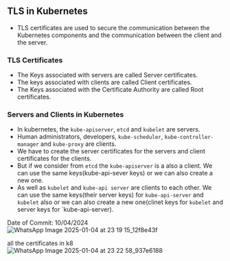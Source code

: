 ## TLS in Kubernetes

- TLS certificates are used to secure the communication between the Kubernetes components and the communication between the client and the server.

### TLS Certificates

- The Keys associated with servers are called Server certificates.
- The keys associated with clients are called Client certificates.
- The Keys associated with the Certificate Authority are called Root certificates.

### Servers and Clients in Kubernetes

- In kubernetes, the `kube-apiserver`, `etcd` and `kubelet` are servers.
- Human administrators, developers, `kube-scheduler`, `kube-controller-manager` and `kube-proxy` are clients.
- We have to create the server certificates for the servers and client certificates for the clients.
- But if we consider from `etcd` the `kube-apiserver` is a also a client. We can use the same keys(kube-api-sever keys) or we can also create a new one.
- As well as `kubelet` and `kube-api server` are clients to each other. We can use the same keys(their server keys) for `kube-api-server` and `kubelet` also or we can also create a new one(clinet keys for `kubelet` and server keys for `kube-api-server).

Date of Commit: 10/04/2024
![WhatsApp Image 2025-01-04 at 23 19 15_12f8e43f](https://github.com/user-attachments/assets/854be731-363d-4d8a-b8ba-117dfb66a63d)

all the certificates in k8
![WhatsApp Image 2025-01-04 at 23 22 58_937e6188](https://github.com/user-attachments/assets/8a791b97-0b4e-4601-80fb-1e857e4cc01f)

